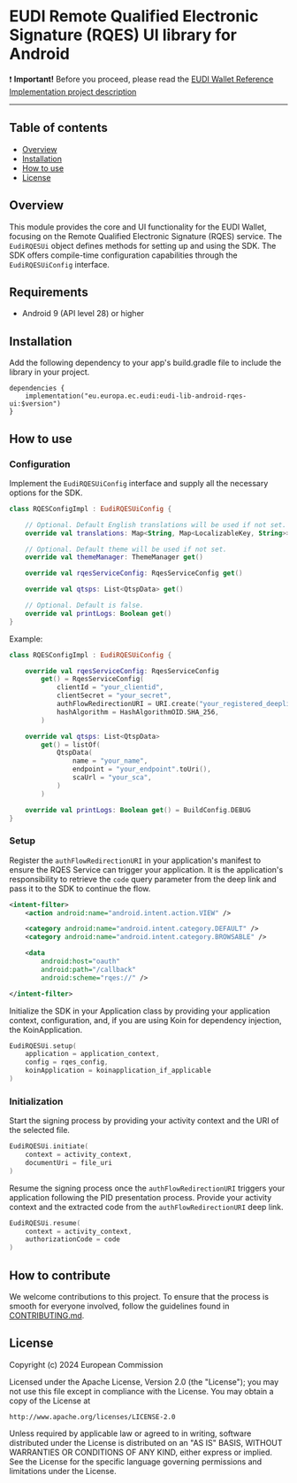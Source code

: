 # EUDI Remote Qualified Electronic Signature (RQES) UI library for Android

:heavy_exclamation_mark: **Important!** Before you proceed, please read
the [EUDI Wallet Reference Implementation project description](https://github.com/eu-digital-identity-wallet/.github/blob/main/profile/reference-implementation.md)

----

## Table of contents

* [Overview](#overview)
* [Installation](#installation)
* [How to use](#how-to-use)
* [License](#license)

## Overview

This module provides the core and UI functionality for the EUDI Wallet, focusing on the Remote Qualified Electronic Signature (RQES) service. 
The `EudiRQESUi` object defines methods for setting up and using the SDK. The SDK offers compile-time configuration capabilities through the `EudiRQESUiConfig` interface.

## Requirements

- Android 9 (API level 28) or higher

## Installation

Add the following dependency to your app's build.gradle file to include the library in your project.

```Gradle
dependencies {
    implementation("eu.europa.ec.eudi:eudi-lib-android-rqes-ui:$version")
}
```

## How to use

### Configuration

Implement the `EudiRQESUiConfig` interface and supply all the necessary options for the SDK.

```kotlin
class RQESConfigImpl : EudiRQESUiConfig {

    // Optional. Default English translations will be used if not set.
    override val translations: Map<String, Map<LocalizableKey, String>> get()

    // Optional. Default theme will be used if not set.
    override val themeManager: ThemeManager get()

    override val rqesServiceConfig: RqesServiceConfig get()

    override val qtsps: List<QtspData> get()

    // Optional. Default is false.
    override val printLogs: Boolean get()
}
```

Example:

```kotlin
class RQESConfigImpl : EudiRQESUiConfig {

    override val rqesServiceConfig: RqesServiceConfig
        get() = RqesServiceConfig(
            clientId = "your_clientid",
            clientSecret = "your_secret",
            authFlowRedirectionURI = URI.create("your_registered_deeplink"),
            hashAlgorithm = HashAlgorithmOID.SHA_256,
        )

    override val qtsps: List<QtspData>
        get() = listOf(
            QtspData(
                name = "your_name",
                endpoint = "your_endpoint".toUri(),
                scaUrl = "your_sca",
            )
        )

    override val printLogs: Boolean get() = BuildConfig.DEBUG
}
```

### Setup

Register the `authFlowRedirectionURI` in your application's manifest to ensure the RQES Service can trigger your application.
It is the application's responsibility to retrieve the `code` query parameter from the deep link and pass it to the SDK to continue the flow.

```Xml
<intent-filter>
    <action android:name="android.intent.action.VIEW" />

    <category android:name="android.intent.category.DEFAULT" />
    <category android:name="android.intent.category.BROWSABLE" />

    <data
        android:host="oauth"
        android:path="/callback"
        android:scheme="rqes://" />

</intent-filter>
```

Initialize the SDK in your Application class by providing your application context, configuration, and, if you are using Koin for dependency injection, the KoinApplication.

```kotlin
EudiRQESUi.setup(
    application = application_context,
    config = rqes_config,
    koinApplication = koinapplication_if_applicable
)
```

### Initialization

Start the signing process by providing your activity context and the URI of the selected file.

```kotlin
EudiRQESUi.initiate(
    context = activity_context,
    documentUri = file_uri
)
```

Resume the signing process once the `authFlowRedirectionURI` triggers your application following the PID presentation process. 
Provide your activity context and the extracted code from the `authFlowRedirectionURI` deep link.

```kotlin
EudiRQESUi.resume(
    context = activity_context,
    authorizationCode = code
)
```

## How to contribute

We welcome contributions to this project. To ensure that the process is smooth for everyone
involved, follow the guidelines found in [CONTRIBUTING.md](CONTRIBUTING.md).

## License

Copyright (c) 2024 European Commission

Licensed under the Apache License, Version 2.0 (the "License");
you may not use this file except in compliance with the License.
You may obtain a copy of the License at

    http://www.apache.org/licenses/LICENSE-2.0

Unless required by applicable law or agreed to in writing, software
distributed under the License is distributed on an "AS IS" BASIS,
WITHOUT WARRANTIES OR CONDITIONS OF ANY KIND, either express or implied.
See the License for the specific language governing permissions and
limitations under the License.
